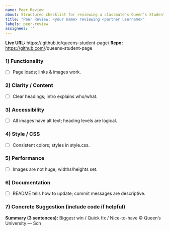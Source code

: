 ```yaml
---
name: Peer Review
about: Structured checklist for reviewing a classmate's Queen’s Student Page
title: "Peer Review: <your name> reviewing <partner username>"
labels: peer-review
assignees: ''
---
```


**Live URL:** https://<user>.github.io/queens-student-page/
**Repo:** https://github.com/<user>/queens-student-page

### 1) Functionality
- [ ] Page loads; links & images work.

### 2) Clarity / Content
- [ ] Clear headings; intro explains who/what.

### 3) Accessibility
- [ ] All images have alt text; heading levels are logical.

### 4) Style / CSS
- [ ] Consistent colors; styles in style.css.

### 5) Performance
- [ ] Images are not huge; widths/heights set.

### 6) Documentation
- [ ] README tells how to update; commit messages are descriptive.

### 7) Concrete Suggestion (include code if helpful)

**Summary (3 sentences):** Biggest win / Quick fix / Nice-to-have
© Queen’s University — Sch
